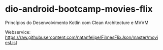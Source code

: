 # dio-android-bootcamp-movies-flix
Princípios do Desenvolvimento Kotlin com Clean Architecture e MVVM

Webservice:
https://raw.githubusercontent.com/natanfelipe/FilmesFlixJson/master/moviesList
